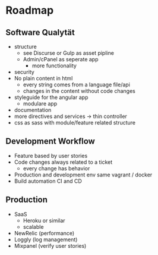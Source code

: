 # Roadmap

## Software Qualytät
- structure
  - see Discurse or Gulp as asset pipline
  - Admin/cPanel as seperate app
    - more functionality 
- security
- No plain content in html
  - every string comes from a language file/api
  - changes in the content without code changes
- styleguide for the angular app
  - modulare app 
- documentation 
- more directives and services -> thin controller
- css as sass with module/feature related structure

## Development Workflow
- Feature based by user stories
- Code changes always related to a ticket
  - every change has behavior
- Production and development env same vagrant / docker
- Build automation CI and CD

## Production
- SaaS
  - Heroku or similar
  - scalable
- NewRelic (performance)
- Loggly (log management)
- Mixpanel (verify user stories)
